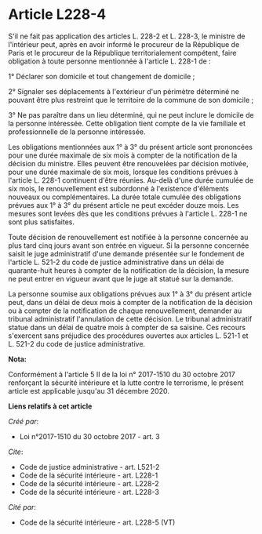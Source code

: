 # Article L228-4

S'il ne fait pas application des articles L. 228-2 et L. 228-3, le ministre de l'intérieur peut, après en avoir informé le
procureur de la République de Paris et le procureur de la République territorialement compétent, faire obligation à toute
personne mentionnée à l'article L. 228-1 de : 

1° Déclarer son domicile et tout changement de domicile ; 

2° Signaler ses déplacements à l'extérieur d'un périmètre déterminé ne pouvant être plus restreint que le territoire de la
commune de son domicile ; 

3° Ne pas paraître dans un lieu déterminé, qui ne peut inclure le domicile de la personne intéressée. Cette obligation tient
compte de la vie familiale et professionnelle de la personne intéressée. 

Les obligations mentionnées aux 1° à 3° du présent article sont prononcées pour une durée maximale de six mois à compter de
la notification de la décision du ministre. Elles peuvent être renouvelées par décision motivée, pour une durée maximale de
six mois, lorsque les conditions prévues à l'article L. 228-1 continuent d'être réunies. Au-delà d'une durée cumulée de six
mois, le renouvellement est subordonné à l'existence d'éléments nouveaux ou complémentaires. La durée totale cumulée des
obligations prévues aux 1° à 3° du présent article ne peut excéder douze mois. Les mesures sont levées dès que les conditions
prévues à l'article L. 228-1 ne sont plus satisfaites. 

Toute décision de renouvellement est notifiée à la personne concernée au plus tard cinq jours avant son entrée en vigueur. Si
la personne concernée saisit le juge administratif d'une demande présentée sur le fondement de l'article L. 521-2 du code de
justice administrative dans un délai de quarante-huit heures à compter de la notification de la décision, la mesure ne peut
entrer en vigueur avant que le juge ait statué sur la demande. 

La personne soumise aux obligations prévues aux 1° à 3° du présent article peut, dans un délai de deux mois à compter de la
notification de la décision ou à compter de la notification de chaque renouvellement, demander au tribunal administratif
l'annulation de cette décision. Le tribunal administratif statue dans un délai de quatre mois à compter de sa saisine. Ces
recours s'exercent sans préjudice des procédures ouvertes aux articles L. 521-1 et L. 521-2 du code de justice
administrative.

**Nota:**

Conformément à l'article 5 II de la loi n° 2017-1510 du 30 octobre 2017 renforçant la sécurité intérieure et la lutte contre
le terrorisme, le présent article est applicable jusqu'au 31 décembre 2020.

**Liens relatifs à cet article**

_Créé par_:

  - Loi n°2017-1510 du 30 octobre 2017 - art. 3

_Cite_:

  - Code de justice administrative - art. L521-2
  - Code de la sécurité intérieure - art. L228-1
  - Code de la sécurité intérieure - art. L228-2
  - Code de la sécurité intérieure - art. L228-3

_Cité par_:

  - Code de la sécurité intérieure - art. L228-5 (VT)
